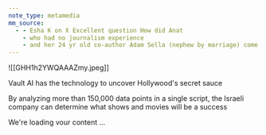 ```yaml
---
note_type: metamedia
mm_source:
  - - Esha K on X Excellent question How did Anat
    - who had no journalism experience
    - and her 24 yr old co-author Adam Sella (nephew by marriage) come to lead a front page investigation I will try to answer. Her first article in New York Times is o.md
---
```


![[GHH1h2YWQAAAZmy.jpeg]]

Vault AI has the technology
to uncover Hollywood's
secret sauce

By analyzing more than 150,000 data
points in a single script, the Israeli
company can determine what shows and
movies will be a success

We're loading vour content ...

